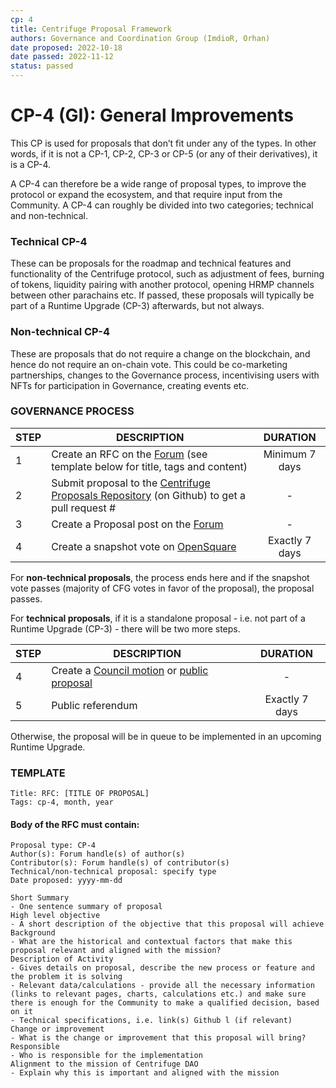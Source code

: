 ```yaml
---
cp: 4
title: Centrifuge Proposal Framework
authors: Governance and Coordination Group (ImdioR, Orhan)
date proposed: 2022-10-18
date passed: 2022-11-12
status: passed
---
```


# CP-4 (GI): General Improvements

This CP is used for proposals that don’t fit under any of the types. In other words, if it is not a CP-1, CP-2, CP-3 or CP-5 (or any of their derivatives), it is a CP-4. 

A CP-4 can therefore be a wide range of proposal types, to improve the protocol or expand the ecosystem, and that require input from the Community. A CP-4 can roughly be divided into two categories; technical and non-technical.

### Technical CP-4

These can be proposals for the roadmap and technical features and functionality of the Centrifuge protocol, such as adjustment of fees, burning of tokens, liquidity pairing with another protocol, opening HRMP channels between other parachains etc. If passed, these proposals will typically be part of a Runtime Upgrade (CP-3) afterwards, but not always.

### Non-technical CP-4
These are proposals that do not require a change on the blockchain, and hence do not require an on-chain vote. This could be co-marketing partnerships, changes to the Governance process, incentivising users with NFTs for participation in Governance, creating events etc.

### GOVERNANCE PROCESS

|STEP|DESCRIPTION|DURATION|
| --- | --- | :---: |
|1|Create an RFC on the [Forum](https://gov.centrifuge.io/c/cfg-governance/request-for-comments/37) (see template below for title, tags and content)|Minimum 7 days|
|2|Submit proposal to the [Centrifuge Proposals Repository](https://github.com/centrifuge/cps) (on Github) to get a pull request #|-|
|3|Create a Proposal post on the [Forum](https://gov.centrifuge.io/c/cfg-governance/chain-governance/18)|-|
|4|Create a snapshot vote on [OpenSquare](https://voting.opensquare.io/space/centrifuge)|Exactly 7 days|

For **non-technical proposals**, the process ends here and if the snapshot vote passes (majority of CFG votes in favor of the proposal), the proposal passes. 

For **technical proposals**, if it is a standalone proposal - i.e. not part of a Runtime Upgrade (CP-3) - there will be two more steps. 

|STEP|DESCRIPTION|DURATION|
| --- | --- | :---: |
|4|Create a [Council motion](https://polkadot.js.org/apps/?rpc=wss%3A%2F%2Ffullnode.parachain.centrifuge.io#/council/motions) or [public proposal](https://polkadot.js.org/apps/?rpc=wss%3A%2F%2Ffullnode.parachain.centrifuge.io#/democracy) |-|
|5|Public referendum |Exactly 7 days|

Otherwise, the proposal will be in queue to be implemented in an upcoming Runtime Upgrade.

### TEMPLATE
```
Title: RFC: [TITLE OF PROPOSAL]
Tags: cp-4, month, year
```
#### Body of the RFC must contain:
```
Proposal type: CP-4
Author(s): Forum handle(s) of author(s)
Contributor(s): Forum handle(s) of contributor(s)
Technical/non-technical proposal: specify type
Date proposed: yyyy-mm-dd

Short Summary 
- One sentence summary of proposal
High level objective 
- A short description of the objective that this proposal will achieve
Background 
- What are the historical and contextual factors that make this proposal relevant and aligned with the mission?
Description of Activity 
- Gives details on proposal, describe the new process or feature and the problem it is solving
- Relevant data/calculations - provide all the necessary information (links to relevant pages, charts, calculations etc.) and make sure there is enough for the Community to make a qualified decision, based on it
- Technical specifications, i.e. link(s) Github l (if relevant)
Change or improvement 
- What is the change or improvement that this proposal will bring?
Responsible
- Who is responsible for the implementation
Alignment to the mission of Centrifuge DAO 
- Explain why this is important and aligned with the mission
```
